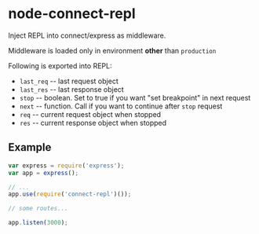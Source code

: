 # node-connect-repl

Inject REPL into connect/express as middleware.

Middleware is loaded only in environment **other** than `production`

Following is exported into REPL:
 * `last_req` -- last request object
 * `last_res` -- last response object
 * `stop` -- boolean. Set to true if you want "set breakpoint" in next request
 * `next` -- function. Call if you want to continue after `stop` request
 * `req` -- current request object when stopped
 * `res` -- current response object when stopped

## Example

```js
var express = require('express');
var app = express();

// ...
app.use(require('connect-repl')());

// some routes...

app.listen(3000);
```

